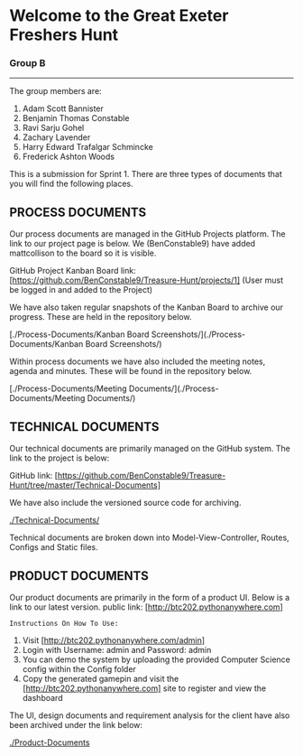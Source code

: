 # Welcome to the Great Exeter Freshers Hunt

### Group B
___

The group members are:

1. Adam Scott Bannister
2. Benjamin Thomas Constable
3. Ravi Sarju Gohel
4. Zachary Lavender
5. Harry Edward Trafalgar Schmincke
6. Frederick Ashton Woods


This is a submission for Sprint 1. There are three types of documents that you will find the following places.

## PROCESS DOCUMENTS
Our process documents are managed in the GitHub Projects platform. The link to our project page is below. We (BenConstable9) have added mattcollison to the board so it is visible.

GitHub Project Kanban Board link: [https://github.com/BenConstable9/Treasure-Hunt/projects/1] (User must be logged in and added to the Project)

We have also taken regular snapshots of the Kanban Board to archive our progress. These are held in the repository below.

[./Process-Documents/Kanban Board Screenshots/](./Process-Documents/Kanban Board Screenshots/)

Within process documents we have also included the meeting notes, agenda and minutes. These will be found in the repository below.

[./Process-Documents/Meeting Documents/](./Process-Documents/Meeting Documents/)


## TECHNICAL DOCUMENTS
Our technical documents are primarily managed on the GitHub system. The link to the project is below:

GitHub link: [https://github.com/BenConstable9/Treasure-Hunt/tree/master/Technical-Documents]

We have also include the versioned source code for archiving.

[./Technical-Documents/](./Technical-Documents/)

Technical documents are broken down into Model-View-Controller, Routes, Configs and Static files.  

## PRODUCT DOCUMENTS
Our product documents are primarily in the form of a product UI. Below is a link to our latest version.
public link: [http://btc202.pythonanywhere.com]

    Instructions On How To Use:
1) Visit [http://btc202.pythonanywhere.com/admin]
2) Login with Username: admin and Password: admin
3) You can demo the system by uploading the provided Computer Science config within the Config folder
4) Copy the generated gamepin and visit the [http://btc202.pythonanywhere.com] site to register and view the dashboard


The UI, design documents and requirement analysis for the client have also been archived under the link below:

[./Product-Documents](./Product-Documents)
